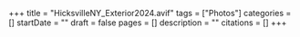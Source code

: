 +++
title = "HicksvilleNY_Exterior2024.avif"
tags = ["Photos"]
categories = []
startDate = ""
draft = false
pages = []
description = ""
citations = []
+++
